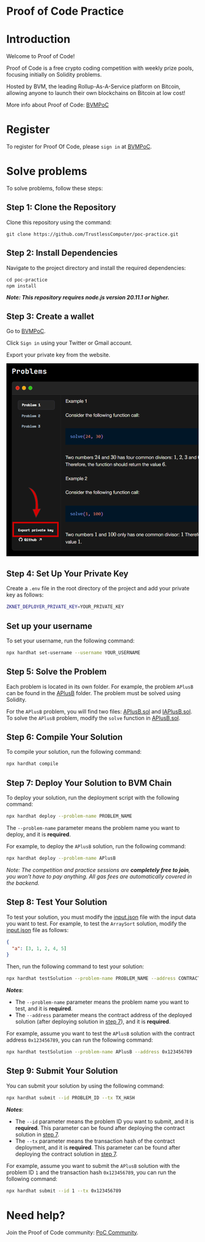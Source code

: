 # Proof of Code Practice

# Introduction

Welcome to Proof of Code!

Proof of Code is a free crypto coding competition with weekly prize pools, focusing initially on Solidity problems.

Hosted by BVM, the leading Rollup-As-A-Service platform on Bitcoin, allowing anyone to launch their own blockchains on Bitcoin at low cost!

More info about Proof of Code: [BVMPoC](https://bvm.network/PoC)

# Register 
To register for Proof Of Code, please `sign in` at [BVMPoC](https://bvm.network/PoC).

# Solve problems
To solve problems, follow these steps:
## Step 1: Clone the Repository
Clone this repository using the command:
```
git clone https://github.com/TrustlessComputer/poc-practice.git
```
## Step 2: Install Dependencies
Navigate to the project directory and install the required dependencies:
```
cd poc-practice
npm install 
```
***Note: This repository requires node.js version 20.11.1 or higher.***

## Step 3: Create a wallet
Go to [BVMPoC](https://bvm.network/PoC).

Click `Sign in` using your Twitter or Gmail account.

Export your private key from the website. 

<img src="export_private_key.png" alt="Proof of Code Practice Logo" width="600"/>

## Step 4: Set Up Your Private Key
Create a `.env` file in the root directory of the project and add your private key as follows:

```bash
ZKNET_DEPLOYER_PRIVATE_KEY=YOUR_PRIVATE_KEY
```

## Set up your username

To set your username, run the following command:

```bash
npx hardhat set-username --username YOUR_USERNAME
```

## Step 5: Solve the Problem
Each problem is located in its own folder. For example, the problem `APlusB` can be found in the [APlusB](contracts/APlusB/) folder. The problem must be solved using Solidity.

For the `APlusB` problem, you will find two files: [APlusB.sol](contracts/APlusB/APlusB.sol) and [IAPlusB.sol](contracts/APlusB/IAPlusB.sol). To solve the `APlusB` problem, modify the `solve` function in [APlusB.sol](contracts/APlusB/APlusB.sol).

## Step 6: Compile Your Solution
To compile your solution, run the following command:
```bash
npx hardhat compile
```

## Step 7: Deploy Your Solution to BVM Chain

To deploy your solution, run the deployment script with the following command:

```bash
npx hardhat deploy --problem-name PROBLEM_NAME
```
The `--problem-name` parameter means the problem name you want to deploy, and it is **required**.

For example, to deploy the `APlusB` solution, run the following command:
```bash
npx hardhat deploy --problem-name APlusB
```

*Note: The competition and practice sessions are **completely free to join**, you won’t have to pay anything. All gas fees are automatically covered in the backend.*

## Step 8: Test Your Solution
To test your solution, you must modify the [input.json](./scripts/input.json) file with the input data you want to test. For example, to test the `ArraySort` solution, modify the [input.json](./scripts/input.json) file as follows:

```json
{
  "a": [3, 1, 2, 4, 5]
}
```
Then, run the following command to test your solution:
```bash
npx hardhat testSolution --problem-name PROBLEM_NAME --address CONTRACT_ADDRESS
```

***Notes***:
- The `--problem-name` parameter means the problem name you want to test, and it is **required**.
- The `--address` parameter means the contract address of the deployed solution (after deploying solution in [step 7](#step-7-deploy-your-solution-to-bvm-chain)), and it is **required**.

For example, assume you want to test the `APlusB` solution with the contract address `0x123456789`, you can run the following command:
```bash
npx hardhat testSolution --problem-name APlusB --address 0x123456789
```
## Step 9: Submit Your Solution
You can submit your solution by using the following command:
```bash
npx hardhat submit --id PROBLEM_ID --tx TX_HASH
```
***Notes***:
- The `--id` parameter means the problem ID you want to submit, and it is **required**. This parameter can be found after deploying the contract solution in [step 7](#step-7-deploy-your-solution-to-bvm-chain).
- The `--tx` parameter means the transaction hash of the contract deployment, and it is **required**. This parameter can be found after deploying the contract solution in [step 7](#step-7-deploy-your-solution-to-bvm-chain).

For example, assume you want to submit the `APlusB` solution with the problem ID `1` and the transaction hash `0x123456789`, you can run the following command:
```bash
npx hardhat submit --id 1 --tx 0x123456789
```
#


# Need help?
Join the Proof of Code community: [PoC Community](https://t.me/PoCBVM).